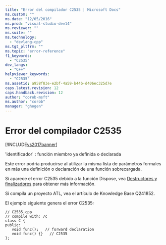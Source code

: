 ```yaml
---
title: "Error del compilador C2535 | Microsoft Docs"
ms.custom: ""
ms.date: "12/05/2016"
ms.prod: "visual-studio-dev14"
ms.reviewer: ""
ms.suite: ""
ms.technology: 
  - "devlang-cpp"
ms.tgt_pltfrm: ""
ms.topic: "error-reference"
f1_keywords: 
  - "C2535"
dev_langs: 
  - "C++"
helpviewer_keywords: 
  - "C2535"
ms.assetid: a958f83e-e2bf-4a59-b44b-d406ec325d7e
caps.latest.revision: 12
caps.handback.revision: 12
author: "corob-msft"
ms.author: "corob"
manager: "ghogen"
---
```

# Error del compilador C2535
[!INCLUDE[vs2017banner](../../assembler/inline/includes/vs2017banner.md)]

'identificador' : función miembro ya definida o declarada  
  
 Este error podría producirse al utilizar la misma lista de parámetros formales en más una definición o declaración de una función sobrecargada.  
  
 Si aparece el error C2535 debido a la función Dispose, vea [Destructores y finalizadores](../../dotnet/how-to-define-and-consume-classes-and-structs-cpp-cli.md#BKMK_Destructors_and_finalizers) para obtener más información.  
  
 Si compila un proyecto ATL, vea el artículo de Knowledge Base Q241852.  
  
 El ejemplo siguiente genera el error C2535:  
  
```  
// C2535.cpp  
// compile with: /c  
class C {  
public:  
   void func();   // forward declaration  
   void func() {}   // C2535  
};  
```